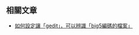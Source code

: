 

## 相關文章

* [如何設定讓「gedit」，可以辨識「big5編碼的檔案」](https://samwhelp.github.io/note-ubuntu-17.10/read/subject/gedit/candidate-encodings.html)
